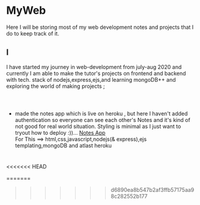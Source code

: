 # MyWeb
Here I will be storing most of my web development notes and projects that I do to keep track of it.

## I
I have started my journey in web-development from july-aug 2020 and currently I am able to make the tutor's projects on frontend and backend with tech. stack of nodejs,express,ejs,and learning mongoDB++ and exploring the world of making projects ;
<br><br>

#
 - made the notes app which is live on heroku , but here I haven't added authentication so everyone can see each other's Notes and it's kind of not good for real world situation. Styling is minimal as I just want to tryout how to deploy :))...
[Notes App](https://pacific-harbor-40136.herokuapp.com/)<br>
For This ==> html,css,javascript,nodejs(& express),ejs templating,mongoDB and atlast heroku
<!-- TO change that code clone that and then make changes and re push it to heroku -->
#
<<<<<<< HEAD

=======
>>>>>>> d6890ea8b547b2af3ffb57175aa98c282552b177

